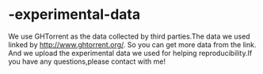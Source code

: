 # -experimental-data
We use GHTorrent as the data collected by third parties.The data we used linked by http://www.ghtorrent.org/. So you can get more data from the link. And we upload the experimental data we used for helping reproducibility.If you have any questions,please contact with me!